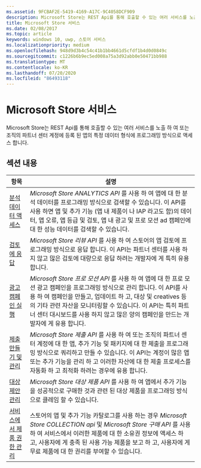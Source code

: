 ```yaml
---
ms.assetid: 9FCBAF2E-5419-4169-A17C-9C4058DCF909
description: Microsoft Store는 REST Api를 통해 호출할 수 있는 여러 서비스를 노출 하 여 또는 조직의 파트너 센터 계정에 등록 된 앱의 특정 데이터 형식에 프로그래밍 방식으로 액세스 합니다.
title: Microsoft Store 서비스
ms.date: 02/08/2017
ms.topic: article
keywords: windows 10, uwp, 스토어 서비스
ms.localizationpriority: medium
ms.openlocfilehash: 948d9d3b4c54c41b1bb4661d5cfdf1b4d0d0849c
ms.sourcegitcommit: c1226b6b9ec5ed008a75a3d92abb0e50471bb988
ms.translationtype: MT
ms.contentlocale: ko-KR
ms.lasthandoff: 07/20/2020
ms.locfileid: "86493118"
---
```

# <a name="microsoft-store-services"></a>Microsoft Store 서비스

Microsoft Store는 REST Api를 통해 호출할 수 있는 여러 서비스를 노출 하 여 또는 조직의 파트너 센터 계정에 등록 된 앱의 특정 데이터 형식에 프로그래밍 방식으로 액세스 합니다.

## <a name="in-this-section"></a>섹션 내용


| 항목            | 설명                 |
|------------------|-----------------------------|
| [분석 데이터 액세스](access-analytics-data-using-windows-store-services.md) | *Microsoft Store ANALYTICS API* 를 사용 하 여 앱에 대 한 분석 데이터를 프로그래밍 방식으로 검색할 수 있습니다. 이 API를 사용 하면 앱 및 추가 기능 (앱 내 제품이 나 IAP 라고도 함)의 데이터, 앱 오류, 앱 등급 및 검토, 앱 내 광고 및 프로 모션 ad 캠페인에 대 한 성능 데이터를 검색할 수 있습니다. |
| [검토에 응답](respond-to-reviews-using-windows-store-services.md) | *Microsoft Store 리뷰 API* 를 사용 하 여 스토어의 앱 검토에 프로그래밍 방식으로 응답 합니다. 이 API는 파트너 센터를 사용 하지 않고 많은 검토에 대량으로 응답 하려는 개발자에 게 특히 유용 합니다.  |
| [광고 캠페인 실행](run-ad-campaigns-using-windows-store-services.md) | *Microsoft Store 프로 모션 API* 를 사용 하 여 앱에 대 한 프로 모션 광고 캠페인을 프로그래밍 방식으로 관리 합니다. 이 API를 사용 하 여 캠페인을 만들고, 업데이트 하 고, 대상 및 creatives 등의 기타 관련 자산을 모니터링할 수 있습니다. 이 API는 특히 파트너 센터 대시보드를 사용 하지 않고 많은 양의 캠페인을 만드는 개발자에 게 유용 합니다. |
| [제출 만들기 및 관리](create-and-manage-submissions-using-windows-store-services.md) | *Microsoft Store 제출 API* 를 사용 하 여 또는 조직의 파트너 센터 계정에 대 한 앱, 추가 기능 및 패키지에 대 한 제출을 프로그래밍 방식으로 쿼리하고 만들 수 있습니다. 이 API는 계정이 많은 앱 또는 추가 기능을 관리 하 고 이러한 자산에 대 한 제출 프로세스를 자동화 하 고 최적화 하려는 경우에 유용 합니다. |
| [대상 제안 관리](manage-targeted-offers-using-windows-store-services.md) | *Microsoft Store 대상 제품 API* 를 사용 하 여 앱에서 추가 기능을 성공적으로 구매한 것과 관련 된 대상 제품을 프로그래밍 방식으로 클레임 할 수 있습니다. |
| [서비스에서 제품 권한 관리](view-and-grant-products-from-a-service.md)  | 스토어의 앱 및 추가 기능 카탈로그를 사용 하는 경우 *Microsoft Store COLLECTION api* 및 *Microsoft Store 구매 API* 를 사용 하 여 서비스에서 이러한 제품에 대 한 소유권 정보에 액세스 하 고, 사용자에 게 충족 된 사용 가능 제품을 보고 하 고, 사용자에 게 무료 제품에 대 한 권리를 부여할 수 있습니다.  |
